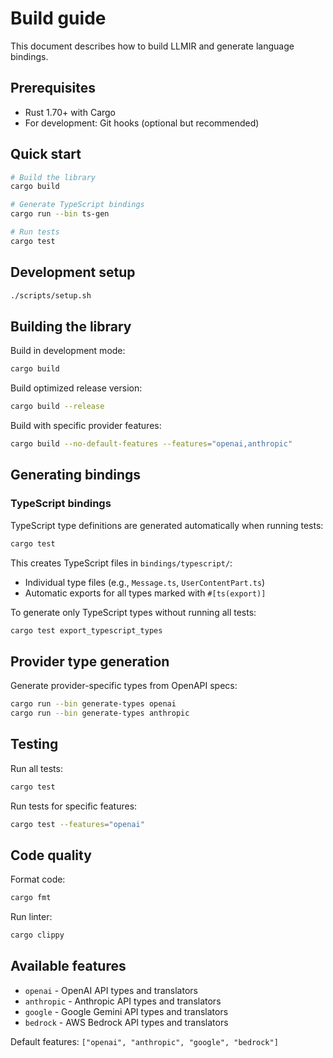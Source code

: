 # Build guide

This document describes how to build LLMIR and generate language bindings.

## Prerequisites

- Rust 1.70+ with Cargo
- For development: Git hooks (optional but recommended)

## Quick start

```bash
# Build the library
cargo build

# Generate TypeScript bindings
cargo run --bin ts-gen

# Run tests
cargo test
```

## Development setup

```bash
./scripts/setup.sh
```

## Building the library

Build in development mode:

```bash
cargo build
```

Build optimized release version:

```bash
cargo build --release
```

Build with specific provider features:

```bash
cargo build --no-default-features --features="openai,anthropic"
```

## Generating bindings

### TypeScript bindings

TypeScript type definitions are generated automatically when running tests:

```bash
cargo test
```

This creates TypeScript files in `bindings/typescript/`:

- Individual type files (e.g., `Message.ts`, `UserContentPart.ts`)
- Automatic exports for all types marked with `#[ts(export)]`

To generate only TypeScript types without running all tests:

```bash
cargo test export_typescript_types
```

## Provider type generation

Generate provider-specific types from OpenAPI specs:

```bash
cargo run --bin generate-types openai
cargo run --bin generate-types anthropic
```

## Testing

Run all tests:

```bash
cargo test
```

Run tests for specific features:

```bash
cargo test --features="openai"
```

## Code quality

Format code:

```bash
cargo fmt
```

Run linter:

```bash
cargo clippy
```

## Available features

- `openai` - OpenAI API types and translators
- `anthropic` - Anthropic API types and translators
- `google` - Google Gemini API types and translators
- `bedrock` - AWS Bedrock API types and translators

Default features: `["openai", "anthropic", "google", "bedrock"]`
